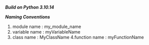 ***Build on Python 3.10.14***

***Naming Conventions***
1. module name : my_module_name
2. variable name : myVariableName
3. class name : MyClassName
4.function name : myFunctionName
